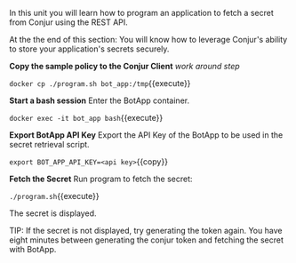 In this unit you will learn how to program an application to fetch a secret from Conjur using the REST API.

At the the end of this section:
You will know how to leverage Conjur's ability to store your application's secrets securely.

**Copy the sample policy to the Conjur Client** *work around step*

`docker cp ./program.sh bot_app:/tmp`{{execute}}

**Start a bash session**
Enter the BotApp container.

`docker exec -it bot_app bash`{{execute}}

**Export BotApp API Key**
Export the API Key of the BotApp to be used in the secret retrieval script.

`export BOT_APP_API_KEY=<api key>`{{copy}}


**Fetch the Secret**
Run program to fetch the secret:

`./program.sh`{{execute}}

The secret is displayed.

TIP: If the secret is not displayed, try generating the token again.  You have eight minutes between generating the conjur token and fetching the secret with BotApp.
